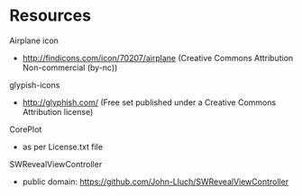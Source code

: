 Resources
=========
Airplane icon
- http://findicons.com/icon/70207/airplane (Creative Commons Attribution Non-commercial (by-nc))

glypish-icons
- http://glyphish.com/ (Free set published under a Creative Commons Attribution license)

CorePlot
- as per License.txt file

SWRevealViewController
- public domain: https://github.com/John-Lluch/SWRevealViewController
